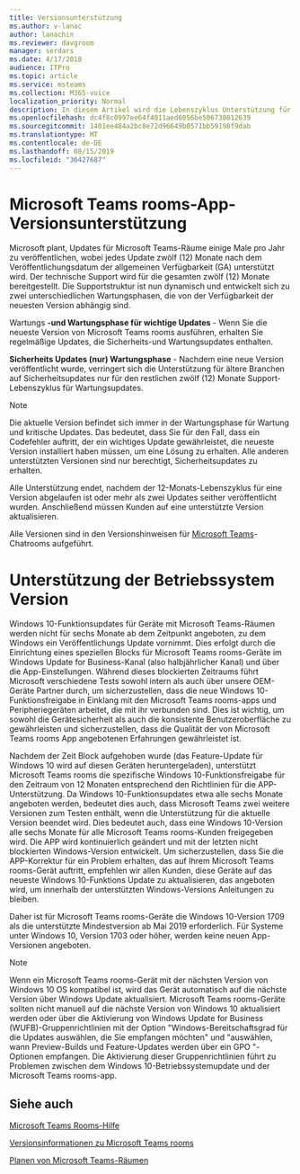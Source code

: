 ```yaml
---
title: Versionsunterstützung
ms.author: v-lanac
author: lanachin
ms.reviewer: davgroom
manager: serdars
ms.date: 4/17/2018
audience: ITPro
ms.topic: article
ms.service: msteams
ms.collection: M365-voice
localization_priority: Normal
description: In diesem Artikel wird die Lebenszyklus Unterstützung für Microsoft Teams-Chatrooms erläutert.
ms.openlocfilehash: dc4f8c0997ee64f4011aed6056be506738012639
ms.sourcegitcommit: 1401ee484a2bc8e72d96649b0571bb59198f9dab
ms.translationtype: MT
ms.contentlocale: de-DE
ms.lasthandoff: 08/15/2019
ms.locfileid: "36427687"
---
```

# <a name="microsoft-teams-rooms-app-version-support"></a>Microsoft Teams rooms-App-Versionsunterstützung
 
Microsoft plant, Updates für Microsoft Teams-Räume einige Male pro Jahr zu veröffentlichen, wobei jedes Update zwölf (12) Monate nach dem Veröffentlichungsdatum der allgemeinen Verfügbarkeit (GA) unterstützt wird. Der technische Support wird für die gesamten zwölf (12) Monate bereitgestellt. Die Supportstruktur ist nun dynamisch und entwickelt sich zu zwei unterschiedlichen Wartungsphasen, die von der Verfügbarkeit der neuesten Version abhängig sind.

Wartungs **-und Wartungsphase für wichtige Updates** \- Wenn Sie die neueste Version von Microsoft Teams rooms ausführen, erhalten Sie regelmäßige Updates, die Sicherheits-und Wartungsupdates enthalten.

**Sicherheits Updates (nur) Wartungsphase** \- Nachdem eine neue Version veröffentlicht wurde, verringert sich die Unterstützung für ältere Branchen auf Sicherheitsupdates nur für den restlichen zwölf (12) Monate Support-Lebenszyklus für Wartungsupdates.

> [!NOTE]
> Die aktuelle Version befindet sich immer in der Wartungsphase für Wartung und kritische Updates. Das bedeutet, dass Sie für den Fall, dass ein Codefehler auftritt, der ein wichtiges Update gewährleistet, die neueste Version installiert haben müssen, um eine Lösung zu erhalten. Alle anderen unterstützten Versionen sind nur berechtigt, Sicherheitsupdates zu erhalten.

Alle Unterstützung endet, nachdem der 12-Monats-Lebenszyklus für eine Version abgelaufen ist oder mehr als zwei Updates seither veröffentlicht wurden. Anschließend müssen Kunden auf eine unterstützte Version aktualisieren.

Alle Versionen sind in den Versionshinweisen für [Microsoft Teams](srs2-release-note.md)-Chatrooms aufgeführt.

# <a name="os-version-support"></a>Unterstützung der Betriebssystem Version
Windows 10-Funktionsupdates für Geräte mit Microsoft Teams-Räumen werden nicht für sechs Monate ab dem Zeitpunkt angeboten, zu dem Windows ein Veröffentlichungs Update vornimmt. Dies erfolgt durch die Einrichtung eines speziellen Blocks für Microsoft Teams rooms-Geräte im Windows Update for Business-Kanal (also halbjährlicher Kanal) und über die App-Einstellungen. Während dieses blockierten Zeitraums führt Microsoft verschiedene Tests sowohl intern als auch über unsere OEM-Geräte Partner durch, um sicherzustellen, dass die neue Windows 10-Funktionsfreigabe in Einklang mit den Microsoft Teams rooms-apps und Peripheriegeräten arbeitet, die mit ihr verbunden sind. Dies ist wichtig, um sowohl die Gerätesicherheit als auch die konsistente Benutzeroberfläche zu gewährleisten und sicherzustellen, dass die Qualität der von Microsoft Teams rooms App angebotenen Erfahrungen gewährleistet ist. 

Nachdem der Zeit Block aufgehoben wurde (das Feature-Update für Windows 10 wird auf diesen Geräten heruntergeladen), unterstützt Microsoft Teams rooms die spezifische Windows 10-Funktionsfreigabe für den Zeitraum von 12 Monaten entsprechend den Richtlinien für die APP-Unterstützung. Da Windows 10-Funktionsupdates etwa alle sechs Monate angeboten werden, bedeutet dies auch, dass Microsoft Teams zwei weitere Versionen zum Testen enthält, wenn die Unterstützung für die aktuelle Version beendet wird. Dies bedeutet auch, dass eine Windows 10-Version alle sechs Monate für alle Microsoft Teams rooms-Kunden freigegeben wird. Die APP wird kontinuierlich geändert und mit der letzten nicht blockierten Windows-Version entwickelt. Um sicherzustellen, dass Sie die APP-Korrektur für ein Problem erhalten, das auf Ihrem Microsoft Teams rooms-Gerät auftritt, empfehlen wir allen Kunden, diese Geräte auf das neueste Windows 10-Funktions Update zu aktualisieren, das angeboten wird, um innerhalb der unterstützten Windows-Versions Anleitungen zu bleiben.

Daher ist für Microsoft Teams rooms-Geräte die Windows 10-Version 1709 als die unterstützte Mindestversion ab Mai 2019 erforderlich. Für Systeme unter Windows 10, Version 1703 oder höher, werden keine neuen App-Versionen angeboten.

> [!NOTE]
> Wenn ein Microsoft Teams rooms-Gerät mit der nächsten Version von Windows 10 OS kompatibel ist, wird das Gerät automatisch auf die nächste Version über Windows Update aktualisiert. Microsoft Teams rooms-Geräte sollten nicht manuell auf die nächste Version von Windows 10 aktualisiert werden oder über die Aktivierung von Windows Update for Business (WUFB)-Gruppenrichtlinien mit der Option "Windows-Bereitschaftsgrad für die Updates auswählen, die Sie empfangen möchten" und "auswählen, wann Preview-Builds und Feature-Updates werden über ein GPO "-Optionen empfangen. Die Aktivierung dieser Gruppenrichtlinien führt zu Problemen zwischen dem Windows 10-Betriebssystemupdate und der Microsoft Teams rooms-app. 
 
<a name="See"> </a> 
## <a name="see-also"></a>Siehe auch

[Microsoft Teams Rooms-Hilfe](https://support.office.com/en-us/article/Skype-Room-Systems-version-2-help-e667f40e-5aab-40c1-bd68-611fe0002ba2)

[Versionsinformationen zu Microsoft Teams rooms](srs2-release-note.md)

[Planen von Microsoft Teams-Räumen](skype-room-systems-v2-0.md)
